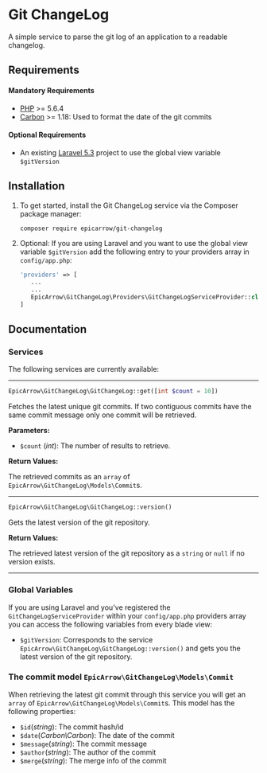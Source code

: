# Git ChangeLog

A simple service to parse the git log of an application to a readable changelog.

## Requirements
#### Mandatory Requirements
- [PHP](https://php.net) >= 5.6.4
- [Carbon](http://carbon.nesbot.com/) >= 1.18: Used to format the date of the git commits

#### Optional Requirements
- An existing [Laravel 5.3](https://laravel.com/docs/master/installation) project to use the global view variable `$gitVersion`

## Installation

1. To get started, install the Git ChangeLog service via the Composer package manager: 

    ```bash
    composer require epicarrow/git-changelog
    ```
    
2. Optional: If you are using Laravel and you want to use the global view variable `$gitVersion` add the following entry to your providers array in `config/app.php`:
    
    ```php
    'providers' => [
       ...
       ...
       EpicArrow\GitChangeLog\Providers\GitChangeLogServiceProvider::class
    ]
    ```

## Documentation
### Services
The following services are currently available:

___

```php 
EpicArrow\GitChangeLog\GitChangeLog::get([int $count = 10])
``` 
Fetches the latest unique git commits. If two contiguous commits have the same commit message only one commit will be
retrieved.

**Parameters:**
- `$count` (_int_): The number of results to retrieve.

**Return Values:**

The retrieved commits as an `array` of `EpicArrow\GitChangeLog\Models\Commit`s.

___

```php 
EpicArrow\GitChangeLog\GitChangeLog::version()
``` 
Gets the latest version of the git repository.

**Return Values:**

The retrieved latest version of the git repository as a `string` or `null` if no version exists.

___

### Global Variables
If you are using Laravel and you've registered the `GitChangeLogServiceProvider` within your `config/app.php` providers array
you can access the following variables from every blade view:
- `$gitVersion`: Corresponds to the service `EpicArrow\GitChangeLog\GitChangeLog::version()` and gets you the latest version of the git repository.

### The commit model `EpicArrow\GitChangeLog\Models\Commit`
When retrieving the latest git commit through this service you will get an `array` of `EpicArrow\GitChangeLog\Models\Commit`s. This model has the following properties:
- `$id`(_string_): The commit hash/id
- `$date`(_Carbon\Carbon_): The date of the commit
- `$message`(_string_): The commit message
- `$author`(_string_): The author of the commit
- `$merge`(_string_): The merge info of the commit

